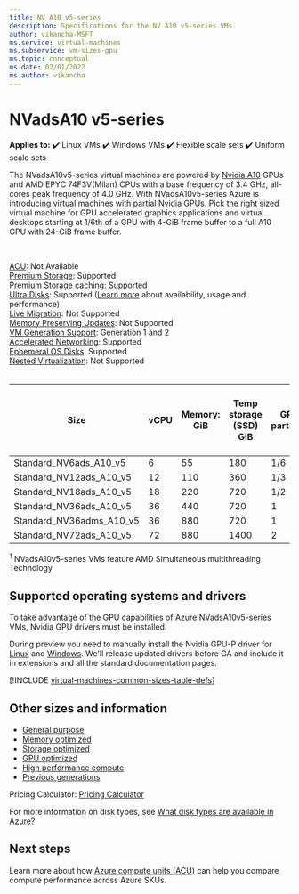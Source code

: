 ```yaml
---
title: NV A10 v5-series 
description: Specifications for the NV A10 v5-series VMs.
author: vikancha-MSFT
ms.service: virtual-machines
ms.subservice: vm-sizes-gpu
ms.topic: conceptual
ms.date: 02/01/2022
ms.author: vikancha
---
```


# NVadsA10 v5-series 

**Applies to:** :heavy_check_mark: Linux VMs :heavy_check_mark: Windows VMs :heavy_check_mark: Flexible scale sets :heavy_check_mark: Uniform scale sets

The NVadsA10v5-series virtual machines are powered by [Nvidia A10](https://www.nvidia.com/en-us/data-center/products/a10-gpu/) GPUs and AMD EPYC 74F3V(Milan) CPUs with a base frequency of 3.4 GHz, all-cores peak frequency of 4.0 GHz. With NVadsA10v5-series Azure is introducing virtual machines with partial Nvidia GPUs. Pick the right sized virtual machine for GPU accelerated graphics applications and virtual desktops starting at 1/6th of a GPU with 4-GiB frame buffer to a full A10 GPU with 24-GiB frame buffer.

<br>

[ACU](acu.md): Not Available<br>
[Premium Storage](premium-storage-performance.md): Supported<br>
[Premium Storage caching](premium-storage-performance.md): Supported<br>
[Ultra Disks](disks-types.md#ultra-disks): Supported ([Learn more](https://techcommunity.microsoft.com/t5/azure-compute/ultra-disk-storage-for-hpc-and-gpu-vms/ba-p/2189312) about availability, usage and performance) <br>
[Live Migration](maintenance-and-updates.md): Not Supported<br>
[Memory Preserving Updates](maintenance-and-updates.md): Not Supported<br>
[VM Generation Support](generation-2.md): Generation 1 and 2<br>
[Accelerated Networking](../virtual-network/create-vm-accelerated-networking-cli.md): Supported<br>
[Ephemeral OS Disks](ephemeral-os-disks.md): Supported<br>
[Nested Virtualization](/virtualization/hyper-v-on-windows/user-guide/nested-virtualization): Not Supported <br>
<br>

| Size | vCPU | Memory: GiB | Temp storage (SSD) GiB | GPU partition | GPU memory: GiB | Max data disks | Max NICs / Expected network bandwidth (MBps) |
| --- | --- | --- | --- | --- | --- | --- | --- |
| Standard_NV6ads_A10_v5 |6 |55 |180 | 1/6 | 4 | 4 | 2 / 5000 |
| Standard_NV12ads_A10_v5 |12 |110 |360 | 1/3 | 6 | 4 | 2 / 10000 |
| Standard_NV18ads_A10_v5 |18 |220 |720 | 1/2 | 12 | 8 | 4 / 20000 |
| Standard_NV36ads_A10_v5 |36 |440 |720 | 1 | 24 | 16 | 4 / 40000 |
| Standard_NV36adms_A10_v5 |36 |880 |720 | 1 | 24 | 32 | 8 / 80000 |
| Standard_NV72ads_A10_v5 |72 |880 |1400 | 2 | 48 | 32 | 8 / 80000 |

<sup>1</sup> NVadsA10v5-series VMs feature AMD Simultaneous multithreading Technology



## Supported operating systems and drivers

To take advantage of the GPU capabilities of Azure NVadsA10v5-series VMs, Nvidia GPU drivers must be installed.

During preview you need to manually install the Nvidia GPU-P driver for [Linux]("https://download.microsoft.com/download/4/3/9/439aea00-a02d-4875-8712-d1ab46cf6a73/NVIDIA-Linux-x86_64-510.47.03-grid-azure.run") and [Windows]("https://download.microsoft.com/download/8/d/2/8d228f28-56e2-4e60-bdde-a1dccfe94869/511.65_grid_win10_win11_server2016_server2019_server2022_64bit_Azure_swl.exe"). We'll release updated drivers before GA and include it in extensions and all the standard documentation pages. 



[!INCLUDE [virtual-machines-common-sizes-table-defs](../../includes/virtual-machines-common-sizes-table-defs.md)]

## Other sizes and information

- [General purpose](sizes-general.md)
- [Memory optimized](sizes-memory.md)
- [Storage optimized](sizes-storage.md)
- [GPU optimized](sizes-gpu.md)
- [High performance compute](sizes-hpc.md)
- [Previous generations](sizes-previous-gen.md)

Pricing Calculator: [Pricing Calculator](https://azure.microsoft.com/pricing/calculator/)

For more information on disk types, see [What disk types are available in Azure?](disks-types.md)

## Next steps

Learn more about how [Azure compute units (ACU)](acu.md) can help you compare compute performance across Azure SKUs.
